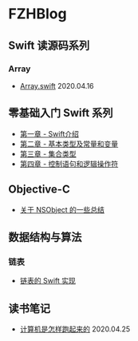 # FZHBlog

## Swift 读源码系列
### Array
* [Array.swift](https://github.com/fengzhihao123/FZHBlog/blob/master/Swift/%E8%AF%BBSwift%E6%BA%90%E7%A0%81%E7%B3%BB%E5%88%97/%E8%AF%BB%20Swift%20%E6%BA%90%E7%A0%81%E7%B3%BB%E5%88%97%20-%20Array.md) 2020.04.16

## 零基础入门 Swift 系列
* [第一章 - Swift介绍](https://github.com/fengzhihao123/FZHBlog/blob/master/Swift/零基础入门Swift/第一章-%20Swift%20介绍.md)
* [第二章 - 基本类型及常量和变量](https://github.com/fengzhihao123/FZHBlog/blob/master/Swift/零基础入门Swift/第二章%20-%20基本类型及变量和常量.md)
* [第三章 - 集合类型](https://github.com/fengzhihao123/FZHBlog/blob/master/Swift/零基础入门Swift/第三章%20-%20集合类型：Array、Dictionary、Set.md)
* [第四章 - 控制语句和逻辑操作符](https://github.com/fengzhihao123/FZHBlog/blob/master/Swift/零基础入门Swift/第四章%20-%20控制语句和逻辑操作符.md)

## Objective-C
* [关于 NSObject 的一些总结](https://github.com/fengzhihao123/FZHBlog/blob/master/Objective-C/关于%20NSObject%20的一些总结.md)

## 数据结构与算法

### 链表
* [链表的 Swift 实现](https://github.com/fengzhihao123/FZHBlog/blob/master/DataStructureAlgorithm/ListNode/Swift%20实现单链表.md)

## 读书笔记

* [计算机是怎样跑起来的](https://github.com/fengzhihao123/FZHBlog/blob/master/ReadBookNote/%E8%AE%A1%E7%AE%97%E6%9C%BA%E6%98%AF%E6%80%8E%E6%A0%B7%E8%B7%91%E8%B5%B7%E6%9D%A5%E7%9A%84.md) 2020.04.25
